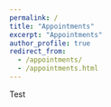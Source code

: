 ```yaml
---
permalink: /
title: "Appointments"
excerpt: "Appointments"
author_profile: true
redirect_from: 
  - /appointments/
  - /appointments.html
---
```


Test